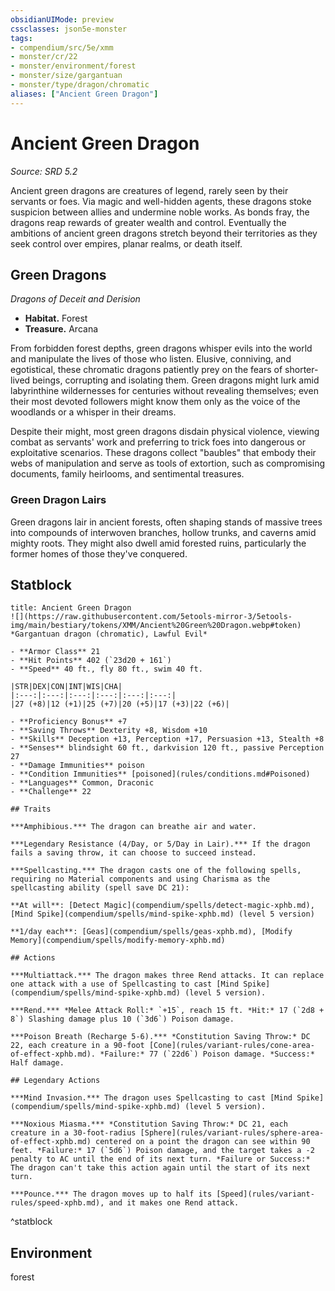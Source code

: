 ```yaml
---
obsidianUIMode: preview
cssclasses: json5e-monster
tags:
- compendium/src/5e/xmm
- monster/cr/22
- monster/environment/forest
- monster/size/gargantuan
- monster/type/dragon/chromatic
aliases: ["Ancient Green Dragon"]
---
```

# Ancient Green Dragon
*Source: SRD 5.2*  

Ancient green dragons are creatures of legend, rarely seen by their servants or foes. Via magic and well-hidden agents, these dragons stoke suspicion between allies and undermine noble works. As bonds fray, the dragons reap rewards of greater wealth and control. Eventually the ambitions of ancient green dragons stretch beyond their territories as they seek control over empires, planar realms, or death itself.

## Green Dragons

*Dragons of Deceit and Derision*

- **Habitat.** Forest  
- **Treasure.** Arcana  

From forbidden forest depths, green dragons whisper evils into the world and manipulate the lives of those who listen. Elusive, conniving, and egotistical, these chromatic dragons patiently prey on the fears of shorter-lived beings, corrupting and isolating them. Green dragons might lurk amid labyrinthine wildernesses for centuries without revealing themselves; even their most devoted followers might know them only as the voice of the woodlands or a whisper in their dreams.

Despite their might, most green dragons disdain physical violence, viewing combat as servants' work and preferring to trick foes into dangerous or exploitative scenarios. These dragons collect "baubles" that embody their webs of manipulation and serve as tools of extortion, such as compromising documents, family heirlooms, and sentimental treasures.

### Green Dragon Lairs

Green dragons lair in ancient forests, often shaping stands of massive trees into compounds of interwoven branches, hollow trunks, and caverns amid mighty roots. They might also dwell amid forested ruins, particularly the former homes of those they've conquered.

## Statblock

```ad-statblock
title: Ancient Green Dragon
![](https://raw.githubusercontent.com/5etools-mirror-3/5etools-img/main/bestiary/tokens/XMM/Ancient%20Green%20Dragon.webp#token)
*Gargantuan dragon (chromatic), Lawful Evil*

- **Armor Class** 21
- **Hit Points** 402 (`23d20 + 161`)
- **Speed** 40 ft., fly 80 ft., swim 40 ft.

|STR|DEX|CON|INT|WIS|CHA|
|:---:|:---:|:---:|:---:|:---:|:---:|
|27 (+8)|12 (+1)|25 (+7)|20 (+5)|17 (+3)|22 (+6)|

- **Proficiency Bonus** +7
- **Saving Throws** Dexterity +8, Wisdom +10
- **Skills** Deception +13, Perception +17, Persuasion +13, Stealth +8
- **Senses** blindsight 60 ft., darkvision 120 ft., passive Perception 27
- **Damage Immunities** poison
- **Condition Immunities** [poisoned](rules/conditions.md#Poisoned)
- **Languages** Common, Draconic
- **Challenge** 22

## Traits

***Amphibious.*** The dragon can breathe air and water.

***Legendary Resistance (4/Day, or 5/Day in Lair).*** If the dragon fails a saving throw, it can choose to succeed instead.

***Spellcasting.*** The dragon casts one of the following spells, requiring no Material components and using Charisma as the spellcasting ability (spell save DC 21):

**At will**: [Detect Magic](compendium/spells/detect-magic-xphb.md), [Mind Spike](compendium/spells/mind-spike-xphb.md) (level 5 version)

**1/day each**: [Geas](compendium/spells/geas-xphb.md), [Modify Memory](compendium/spells/modify-memory-xphb.md)

## Actions

***Multiattack.*** The dragon makes three Rend attacks. It can replace one attack with a use of Spellcasting to cast [Mind Spike](compendium/spells/mind-spike-xphb.md) (level 5 version).

***Rend.*** *Melee Attack Roll:* `+15`, reach 15 ft. *Hit:* 17 (`2d8 + 8`) Slashing damage plus 10 (`3d6`) Poison damage.

***Poison Breath (Recharge 5-6).*** *Constitution Saving Throw:* DC 22, each creature in a 90-foot [Cone](rules/variant-rules/cone-area-of-effect-xphb.md). *Failure:* 77 (`22d6`) Poison damage. *Success:* Half damage.

## Legendary Actions

***Mind Invasion.*** The dragon uses Spellcasting to cast [Mind Spike](compendium/spells/mind-spike-xphb.md) (level 5 version).

***Noxious Miasma.*** *Constitution Saving Throw:* DC 21, each creature in a 30-foot-radius [Sphere](rules/variant-rules/sphere-area-of-effect-xphb.md) centered on a point the dragon can see within 90 feet. *Failure:* 17 (`5d6`) Poison damage, and the target takes a -2 penalty to AC until the end of its next turn. *Failure or Success:* The dragon can't take this action again until the start of its next turn.

***Pounce.*** The dragon moves up to half its [Speed](rules/variant-rules/speed-xphb.md), and it makes one Rend attack.
```
^statblock

## Environment

forest